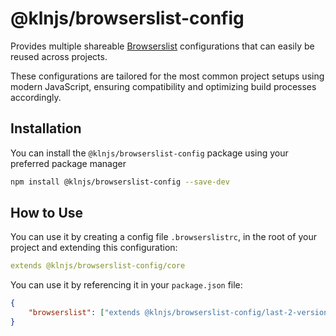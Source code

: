 # @klnjs/browserslist-config

Provides multiple shareable [Browserslist] configurations that can easily be reused across projects.

These configurations are tailored for the most common project setups using modern JavaScript, ensuring compatibility and optimizing build processes accordingly.

## Installation

You can install the `@klnjs/browserslist-config` package using your preferred package manager

```bash
npm install @klnjs/browserslist-config --save-dev
```

## How to Use

You can use it by creating a config file `.browserslistrc`, in the root of your project and extending this configuration:

```yaml
extends @klnjs/browserslist-config/core
```

You can use it by referencing it in your `package.json` file:

```json
{
	"browserslist": ["extends @klnjs/browserslist-config/last-2-versions"]
}
```

[browserslist]: https://github.com/browserslist/browserslist
